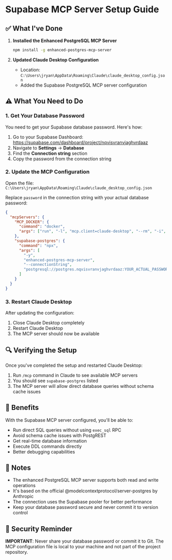 # Supabase MCP Server Setup Guide

## ✅ What I've Done

1. **Installed the Enhanced PostgreSQL MCP Server**
   ```bash
   npm install -g enhanced-postgres-mcp-server
   ```

2. **Updated Claude Desktop Configuration**
   - Location: `C:\Users\jryan\AppData\Roaming\Claude\claude_desktop_config.json`
   - Added the Supabase PostgreSQL MCP server configuration

## ⚠️ What You Need to Do

### 1. Get Your Database Password

You need to get your Supabase database password. Here's how:

1. Go to your Supabase Dashboard: https://supabase.com/dashboard/project/nqvisvranvjaghvrdaaz
2. Navigate to **Settings** → **Database**
3. Find the **Connection string** section
4. Copy the password from the connection string

### 2. Update the MCP Configuration

Open the file: `C:\Users\jryan\AppData\Roaming\Claude\claude_desktop_config.json`

Replace `password` in the connection string with your actual database password:

```json
{
  "mcpServers": {
    "MCP_DOCKER": {
      "command": "docker",
      "args": ["run", "-l", "mcp.client=claude-desktop", "--rm", "-i", "alpine/socat", "STDIO", "TCP:host.docker.internal:8811"]
    },
    "supabase-postgres": {
      "command": "npx",
      "args": [
        "-y",
        "enhanced-postgres-mcp-server",
        "--connectionString",
        "postgresql://postgres.nqvisvranvjaghvrdaaz:YOUR_ACTUAL_PASSWORD_HERE@aws-0-us-east-1.pooler.supabase.com:6543/postgres"
      ]
    }
  }
}
```

### 3. Restart Claude Desktop

After updating the configuration:
1. Close Claude Desktop completely
2. Restart Claude Desktop
3. The MCP server should now be available

## 🔍 Verifying the Setup

Once you've completed the setup and restarted Claude Desktop:

1. Run `/mcp` command in Claude to see available MCP servers
2. You should see `supabase-postgres` listed
3. The MCP server will allow direct database queries without schema cache issues

## 🚀 Benefits

With the Supabase MCP server configured, you'll be able to:
- Run direct SQL queries without using `exec_sql` RPC
- Avoid schema cache issues with PostgREST
- Get real-time database information
- Execute DDL commands directly
- Better debugging capabilities

## 📝 Notes

- The enhanced PostgreSQL MCP server supports both read and write operations
- It's based on the official @modelcontextprotocol/server-postgres by Anthropic
- The connection uses the Supabase pooler for better performance
- Keep your database password secure and never commit it to version control

## 🔐 Security Reminder

**IMPORTANT**: Never share your database password or commit it to Git. The MCP configuration file is local to your machine and not part of the project repository.